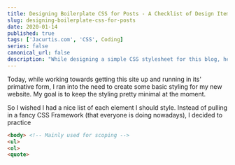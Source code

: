```yaml
---
title: Designing Boilerplate CSS for Posts - A Checklist of Design Items
slug: designing-boilerplate-css-for-posts
date: 2020-01-14
published: true
tags: ['Jacurtis.com', 'CSS', Coding]
series: false
canonical_url: false
description: "While designing a simple CSS stylesheet for this blog, here are all the elements I found that needed to be designed for"
---
```


Today, while working towards getting this site up and running in its' primative form, I ran into the need to create some basic styling for my new website. My goal is to keep the styling pretty minimal at the moment.

So I wished I had a nice list of each element I should style. Instead of pulling in a fancy CSS Framework (that everyone is doing nowadays), I decided to practice 

```html
<body> <!-- Mainly used for scoping -->
<ul> 
<ol>
<quote>

```